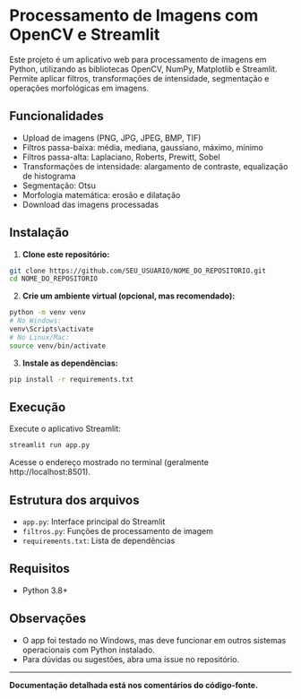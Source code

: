 # Processamento de Imagens com OpenCV e Streamlit

Este projeto é um aplicativo web para processamento de imagens em Python, utilizando as bibliotecas OpenCV, NumPy, Matplotlib e Streamlit. Permite aplicar filtros, transformações de intensidade, segmentação e operações morfológicas em imagens.

## Funcionalidades
- Upload de imagens (PNG, JPG, JPEG, BMP, TIF)
- Filtros passa-baixa: média, mediana, gaussiano, máximo, mínimo
- Filtros passa-alta: Laplaciano, Roberts, Prewitt, Sobel
- Transformações de intensidade: alargamento de contraste, equalização de histograma
- Segmentação: Otsu
- Morfologia matemática: erosão e dilatação
- Download das imagens processadas

## Instalação

1. **Clone este repositório:**
```bash
git clone https://github.com/SEU_USUARIO/NOME_DO_REPOSITORIO.git
cd NOME_DO_REPOSITORIO
```

2. **Crie um ambiente virtual (opcional, mas recomendado):**
```bash
python -m venv venv
# No Windows:
venv\Scripts\activate
# No Linux/Mac:
source venv/bin/activate
```

3. **Instale as dependências:**
```bash
pip install -r requirements.txt
```

## Execução

Execute o aplicativo Streamlit:
```bash
streamlit run app.py
```

Acesse o endereço mostrado no terminal (geralmente http://localhost:8501).

## Estrutura dos arquivos
- `app.py`: Interface principal do Streamlit
- `filtros.py`: Funções de processamento de imagem
- `requirements.txt`: Lista de dependências

## Requisitos
- Python 3.8+

## Observações
- O app foi testado no Windows, mas deve funcionar em outros sistemas operacionais com Python instalado.
- Para dúvidas ou sugestões, abra uma issue no repositório.

---

**Documentação detalhada está nos comentários do código-fonte.**

